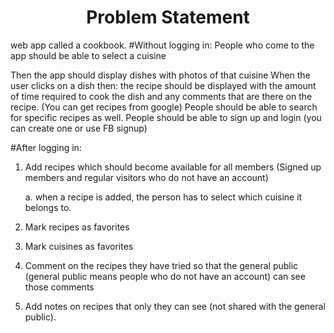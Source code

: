<h1 align="center">Problem Statement</h1>
web app called a cookbook.
#Without logging in:
People who come to the app should be able to select a cuisine

Then the app should display dishes with photos of that cuisine
When the user clicks on a dish then: the recipe should be displayed with the amount of time required to cook the dish and any comments that are there on the recipe. (You can get recipes from google)
People should be able to search for specific recipes as well.
People should be able to sign up and login (you can create one or use FB signup)

#After logging in:


1. Add recipes which should become available for all members (Signed up members and regular visitors who do not have an account)

    a. when a recipe is added, the person has to select which cuisine it belongs to. 
2. Mark recipes as favorites
3. Mark cuisines as favorites
4. Comment on the recipes they have tried so that the general public (general public means people who do not have an account) can see those comments
5. Add notes on recipes that only they can see (not shared with the general public).
